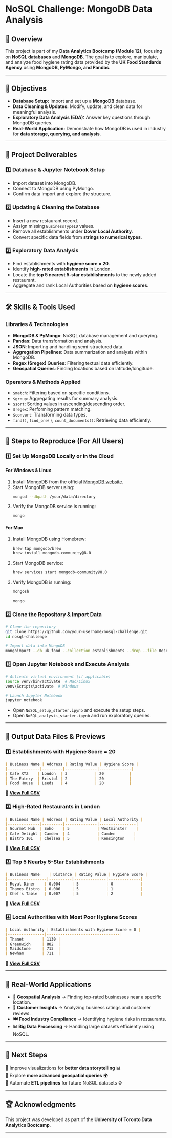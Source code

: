 # NoSQL Challenge: MongoDB Data Analysis

## 📌 Overview

This project is part of my **Data Analytics Bootcamp (Module 12)**, focusing on **NoSQL databases** and **MongoDB**. The goal is to explore, manipulate, and analyze food hygiene rating data provided by the **UK Food Standards Agency** using **MongoDB, PyMongo, and Pandas**.

---

## 🎯 Objectives

- **Database Setup:** Import and set up a **MongoDB** database.
- **Data Cleaning & Updates:** Modify, update, and clean data for meaningful analysis.
- **Exploratory Data Analysis (EDA):** Answer key questions through MongoDB queries.
- **Real-World Application:** Demonstrate how MongoDB is used in industry for **data storage, querying, and analysis**.

---

## 📂 Project Deliverables

### **1️⃣ Database & Jupyter Notebook Setup**
- Import dataset into MongoDB.
- Connect to MongoDB using PyMongo.
- Confirm data import and explore the structure.

### **2️⃣ Updating & Cleaning the Database**
- Insert a new restaurant record.
- Assign missing `BusinessTypeID` values.
- Remove all establishments under **Dover Local Authority**.
- Convert specific data fields from **strings to numerical types**.

### **3️⃣ Exploratory Data Analysis**
- Find establishments with **hygiene score = 20**.
- Identify **high-rated establishments** in London.
- Locate the **top 5 nearest 5-star establishments** to the newly added restaurant.
- Aggregate and rank Local Authorities based on **hygiene scores**.

---

## 🛠️ Skills & Tools Used

### **Libraries & Technologies**
- **MongoDB & PyMongo**: NoSQL database management and querying.
- **Pandas**: Data transformation and analysis.
- **JSON**: Importing and handling semi-structured data.
- **Aggregation Pipelines**: Data summarization and analysis within MongoDB.
- **Regex ($regex) Queries**: Filtering textual data efficiently.
- **Geospatial Queries**: Finding locations based on latitude/longitude.

### **Operators & Methods Applied**
- `$match`: Filtering based on specific conditions.
- `$group`: Aggregating results for summary analysis.
- `$sort`: Sorting values in ascending/descending order.
- `$regex`: Performing pattern matching.
- `$convert`: Transforming data types.
- `find()`, `find_one()`, `count_documents()`: Retrieving data efficiently.

---

## 📖 Steps to Reproduce (For All Users)

### **1️⃣ Set Up MongoDB Locally or in the Cloud**

#### **For Windows & Linux**
1. Install MongoDB from the official [MongoDB website](https://www.mongodb.com/try/download/community).
2. Start MongoDB server using:
   ```sh
   mongod --dbpath /your/data/directory
   ```
3. Verify the MongoDB service is running:
   ```sh
   mongo
   ```

#### **For Mac**
1. Install MongoDB using Homebrew:
   ```sh
   brew tap mongodb/brew
   brew install mongodb-community@8.0
   ```
2. Start MongoDB service:
   ```sh
   brew services start mongodb-community@8.0
   ```
3. Verify MongoDB is running:
   ```sh
   mongosh
   ```
   ```sh
   mongo
   ```

### **2️⃣ Clone the Repository & Import Data**
```sh
# Clone the repository
git clone https://github.com/your-username/nosql-challenge.git
cd nosql-challenge

# Import data into MongoDB
mongoimport --db uk_food --collection establishments --drop --file Resources/establishments.json --jsonArray
```

### **3️⃣ Open Jupyter Notebook and Execute Analysis**
```sh
# Activate virtual environment (if applicable)
source venv/bin/activate  # Mac/Linux
venv\Scripts\activate  # Windows

# Launch Jupyter Notebook
jupyter notebook
```

- Open `NoSQL_setup_starter.ipynb` and execute the setup steps.
- Open `NoSQL_analysis_starter.ipynb` and run exploratory queries.

---

## 📄 Output Data Files & Previews

### **1️⃣ Establishments with Hygiene Score = 20**
```md
| Business Name | Address | Rating Value | Hygiene Score |
|--------------|---------|--------------|--------------|
| Cafe XYZ    | London  | 3            | 20           |
| The Eatery  | Bristol | 2            | 20           |
| Food House  | Leeds   | 4            | 20           |
```
🔗 **[View Full CSV](output/hygiene_score_20.csv)**

### **2️⃣ High-Rated Restaurants in London**
```md
| Business Name | Address | Rating Value | Local Authority |
|--------------|---------|--------------|----------------|
| Gourmet Hub  | Soho    | 5            | Westminster    |
| Cafe Delight | Camden  | 4            | Camden        |
| Bistro 101   | Chelsea | 5            | Kensington    |
```
🔗 **[View Full CSV](output/high_ratings_london.csv)**

### **3️⃣ Top 5 Nearby 5-Star Establishments**
```md
| Business Name    | Distance | Rating Value | Hygiene Score |
|-----------------|----------|--------------|--------------|
| Royal Diner    | 0.004     | 5            | 0            |
| Thames Bistro  | 0.006     | 5            | 1            |
| Chef's Table   | 0.007     | 5            | 2            |
```
🔗 **[View Full CSV](output/top_5_nearby.csv)**

### **4️⃣ Local Authorities with Most Poor Hygiene Scores**
```md
| Local Authority | Establishments with Hygiene Score = 0 |
|----------------|--------------------------------|
| Thanet        | 1130 |
| Greenwich     | 882  |
| Maidstone     | 713  |
| Newham        | 711  |
```
🔗 **[View Full CSV](output/local_authorities_hygiene.csv)**

---

## 🚀 Real-World Applications

- **📍 Geospatial Analysis** → Finding top-rated businesses near a specific location.
- **🏪 Customer Insights** → Analyzing business ratings and customer reviews.
- **🍽 Food Industry Compliance** → Identifying hygiene risks in restaurants.
- **📊 Big Data Processing** → Handling large datasets efficiently using NoSQL.

---

## 📌 Next Steps

🔹 Improve visualizations for **better data storytelling** 📊  
🔹 Explore **more advanced geospatial queries** 🌍  
🔹 Automate **ETL pipelines** for future NoSQL datasets ⚙️  

---

## 🏆 Acknowledgments

This project was developed as part of the **University of Toronto Data Analytics Bootcamp**.

---
